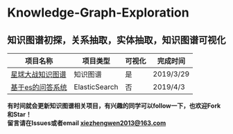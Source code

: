 # Knowledge-Graph-Exploration
## 知识图谱初探，关系抽取，实体抽取，知识图谱可视化  

|项目名称|项目类型|可视化|完成时间|
|-|-|-|-|
|[星球大战知识图谱](https://github.com/WenRichard/Knowledge-Graph-Exploration/tree/master/Starts-War-Graph)|知识图谱|是|2019/3/29|
|[基于es的问答系统](https://github.com/WenRichard/Knowledge-Graph-Exploration/tree/master/poemElasticDemo)|ElasticSearch|否|2019/4/3|

**有时间就会更新知识图谱相关项目，有兴趣的同学可以follow一下，也欢迎Fork和Star！**  
**留言请在Issues或者email xiezhengwen2013@163.com**
